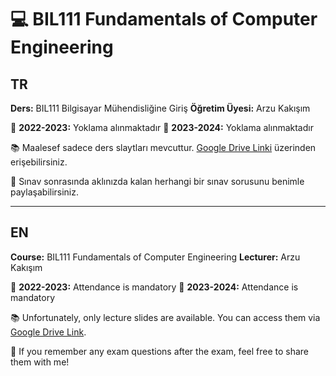 # 💻 BIL111 Fundamentals of Computer Engineering 

## TR

**Ders:** BIL111 Bilgisayar Mühendisliğine Giriş
**Öğretim Üyesi:** Arzu Kakışım

📌 **2022-2023:** Yoklama alınmaktadır
📌 **2023-2024:** Yoklama alınmaktadır

📚 Maalesef sadece ders slaytları mevcuttur. [Google Drive Linki](https://drive.google.com/drive/folders/1Y2Z25GGDnfwYWaWw7QcR4chSkVx7lAyW?usp=sharing) üzerinden erişebilirsiniz.

💬 Sınav sonrasında aklınızda kalan herhangi bir sınav sorusunu benimle paylaşabilirsiniz.

---

## EN

**Course:** BIL111 Fundamentals of Computer Engineering
**Lecturer:** Arzu Kakışım

📌 **2022-2023:** Attendance is mandatory
📌 **2023-2024:** Attendance is mandatory

📚 Unfortunately, only lecture slides are available. You can access them via [Google Drive Link](https://drive.google.com/drive/folders/1Y2Z25GGDnfwYWaWw7QcR4chSkVx7lAyW?usp=sharing).

💬 If you remember any exam questions after the exam, feel free to share them with me!
